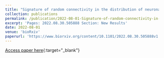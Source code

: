```yaml
---
title: "Signature of random connectivity in the distribution of neuronal tuning curves"
collection: publications
permalink: /publication/2022-08-01-Signature-of-random-connectivity-in-the-distribution-of-neuronal-tuning-curves
excerpt: 'Pages: 2022.08.30.505888 Section: New Results'
date: 2022-08-01
venue: 'bioRxiv'
paperurl: 'https://www.biorxiv.org/content/10.1101/2022.08.30.505888v1'
---
```

[Access paper here](https://www.biorxiv.org/content/10.1101/2022.08.30.505888v1){:target="_blank"}
